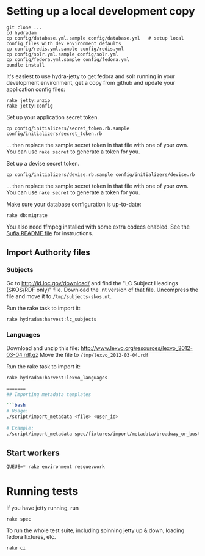 # Setting up a local development copy

```
git clone ...
cd hydradam
cp config/database.yml.sample config/database.yml   # setup local config files with dev environment defaults
cp config/redis.yml.sample config/redis.yml
cp config/solr.yml.sample config/solr.yml
cp config/fedora.yml.sample config/fedora.yml
bundle install
```
It's easiest to use hydra-jetty to get fedora and solr running in your development environment, get a copy from github and update your application config files:

```
rake jetty:unzip
rake jetty:config
```

Set up your application secret token.
```
cp config/initializers/secret_token.rb.sample config/initializers/secret_token.rb
```
... then replace the sample secret token in that file with one of your own. You can use `rake secret` to generate a token for you.

Set up a devise secret token.
```
cp config/initializers/devise.rb.sample config/initializers/devise.rb
```
... then replace the sample secret token in that file with one of your own. You can use `rake secret` to generate a token for you.
 

Make sure your database configuration is up-to-date:
```
rake db:migrate
```

You also need ffmpeg installed with some extra codecs enabled.  See the [Sufia README file](https://github.com/projecthydra/sufia/blob/master/README.md#if-you-want-to-enable-transcoding-of-video-instal-ffmpeg-version-10) for instructions.

## Import Authority files

### Subjects

Go to http://id.loc.gov/download/ and find the "LC Subject Headings (SKOS/RDF only)" file.
Download the .nt version of that file.
Uncompress the file and move it to ```/tmp/subjects-skos.nt```.

Run the rake task to import it:
```bash
rake hydradam:harvest:lc_subjects
```

### Languages

Download and unzip this file: http://www.lexvo.org/resources/lexvo_2012-03-04.rdf.gz
Move the file to ```/tmp/lexvo_2012-03-04.rdf```

Run the rake task to import it:
```bash
rake hydradam:harvest:lexvo_languages

=======
## Importing metadata templates

```bash
# Usage:
./script/import_metadata <file> <user_id>
  
# Example:
./script/import_metadata spec/fixtures/import/metadata/broadway_or_bust.pbcore.xml archivist1@example.com
```

## Start workers
```
QUEUE=* rake environment resque:work
```

# Running tests


If you have jetty running, run 

```
rake spec
```

To run the whole test suite, including spinning jetty up & down, loading fedora fixtures, etc. 
```
rake ci
```
